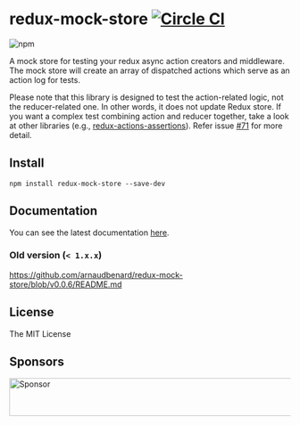 # redux-mock-store [![Circle CI](https://circleci.com/gh/arnaudbenard/redux-mock-store/tree/master.svg?style=svg)](https://circleci.com/gh/arnaudbenard/redux-mock-store/tree/master)


![npm](https://nodei.co/npm/redux-mock-store.png?downloads=true&downloadRank=true&stars=true)

A mock store for testing your redux async action creators and middleware. The mock store will create an array of dispatched actions which serve as an action log for tests.

Please note that this library is designed to test the action-related logic, not the reducer-related one. In other words, it does not update Redux store. If you want a complex test combining action and reducer together, take a look at other libraries (e.g., [redux-actions-assertions](https://github.com/redux-things/redux-actions-assertions)). Refer issue [#71](https://github.com/arnaudbenard/redux-mock-store/issues/71) for more detail.

## Install

```
npm install redux-mock-store --save-dev
```
## Documentation

You can see the latest documentation [here](http://arnaudbenard.com/redux-mock-store/).

### Old version (`< 1.x.x`)

https://github.com/arnaudbenard/redux-mock-store/blob/v0.0.6/README.md


## License

The MIT License

## Sponsors
<a href="https://app.codesponsor.io/link/jxMtyJ1U2FXauYmvU37ewrmE/arnaudbenard/redux-mock-store" rel="nofollow"><img src="https://app.codesponsor.io/embed/jxMtyJ1U2FXauYmvU37ewrmE/arnaudbenard/redux-mock-store.svg" style="width: 888px; height: 68px;" alt="Sponsor" /></a>

